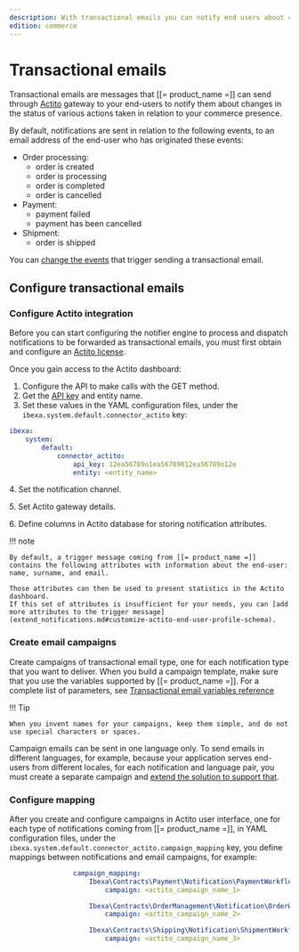 ```yaml
---
description: With transactional emails you can notify end users about changes in the status of orders, payments, shipments, and so on.
edition: commerce
---
```


# Transactional emails

Transactional emails are messages that [[= product_name =]] can send through [Actito](https://www.actito.com/en-BE/) gateway to your end-users to notify them about changes in the status of various actions taken in relation to your commerce presence.

By default, notifications are sent in relation to the following events, to an email address of the end-user who has originated these events:

- Order processing:
    - order is created
    - order is processing
    - order is completed
    - order is cancelled
- Payment:
    - payment failed
    - payment has been cancelled
- Shipment:
    - order is shipped

You can [change the events](extend_notifications.md#configure-workflows) that trigger sending a transactional email.

## Configure transactional emails

### Configure Actito integration

Before you can start configuring the notifier engine to process and dispatch notifications to be forwarded as transactional emails, you must first obtain and configure an [Actito license](lihttps://www.actito.com/en-BE/pricing/nk).

Once you gain access to the Actito dashboard:

1. Configure the API to make calls with the GET method.
2. Get the [API key](https://cdn3.actito.com/fe/actito-documentation/docs/Managing_API_users) and entity name.
3. Set these values in the YAML configuration files, under the `ibexa.system.default.connector_actito` key:

``` yaml
ibexa:
    system:
        default:
            connector_actito:
                api_key: 12ea56789o1ea56789012ea56789o12e
                entity: <entity_name>
```

4\. Set the notification channel.

5\. Set Actito gateway details.

6\. Define columns in Actito database for storing notification attributes.

!!! note

    By default, a trigger message coming from [[= product_name =]] contains the following attributes with information about the end-user: name, surname, and email.

    Those attributes can then be used to present statistics in the Actito dashboard.
    If this set of attributes is insufficient for your needs, you can [add more attributes to the trigger message](extend_notifications.md#customize-actito-end-user-profile-schema).

### Create email campaigns

Create campaigns of transactional email type, one for each notification type that you want to deliver.
When you build a campaign template, make sure that you use the variables supported by [[= product_name =]].
For a complete list of parameters, see [Transactional email variables reference](notification_parameters.md)

!!! Tip

    When you invent names for your campaigns, keep them simple, and do not use special characters or spaces.


Campaign emails can be sent in one language only.
To send emails in different languages, for example, because your application serves end-users from different locales, for each notification and language pair, you must create a separate campaign and [extend the solution to support that](extend_notifications.md#send-emails-in-language-of-commerce-presence).


### Configure mapping

After you create and configure campaigns in Actito user interface, one for each type of notifications coming from [[= product_name =]], in YAML configuration files, under the `ibexa.system.default.connector_actito.campaign_mapping` key, you define mappings between notifications and email campaigns, for example:

``` yaml
                campaign_mapping:
                    Ibexa\Contracts\Payment\Notification\PaymentWorkflowStateChange:
                        campaign: <actito_campaign_name_1>

                    Ibexa\Contracts\OrderManagement\Notification\OrderWorkflowStateChange:
                        campaign: <actito_campaign_name_2>

                    Ibexa\Contracts\Shipping\Notification\ShipmentWorkflowStateChange:
                        campaign: <actito_campaign_name_3>
```
